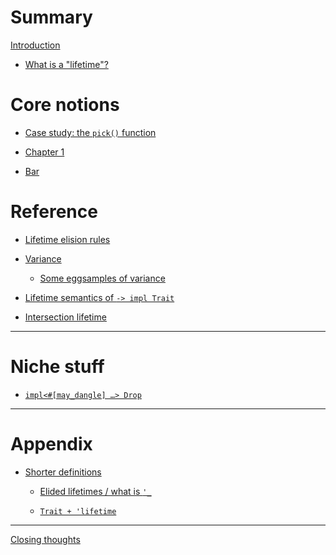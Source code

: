 # Summary

[Introduction](README.md)

- [What is a "lifetime"?](what-is-a-lifetime.md)

# Core notions

- [Case study: the `pick()` function](pick-function.md)


- [Chapter 1](./chapter_1.md)
- [Bar](./bar.md)

# Reference

- [Lifetime elision rules](lifetime-elision-rules.md)

- [Variance](variance-intro.md)

    - [Some eggsamples of variance](eggs.md)

- [Lifetime semantics of `-> impl Trait`](return-position-impl-trait.md)

- [Intersection lifetime](intersection-lifetime.md)

___


# Niche stuff

- [<code>impl\<#\[may_dangle\] …\> Drop</code>]()

___

# Appendix

- [Shorter definitions](definitions.md)

    - [Elided lifetimes / what is `'_`](elided-lifetimes.md)

    - [`Trait + 'lifetime`](usability.md)
___

[Closing thoughts]()

